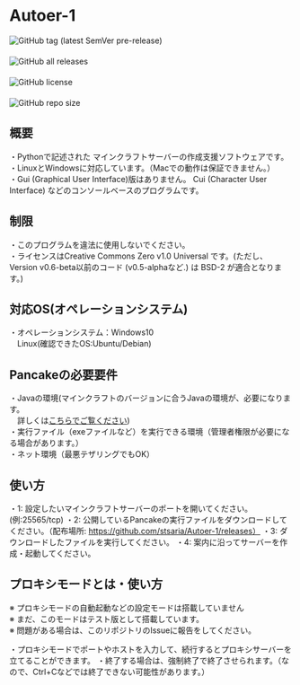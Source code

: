 # Autoer-1

<img alt="GitHub tag (latest SemVer pre-release)" src="https://img.shields.io/github/v/tag/stsaria/Autoer-1?include_prereleases" style="display: flex;">　<img alt="GitHub all releases" src="https://img.shields.io/github/downloads/stsaria/Autoer-1/total" style="display: flex;">　<img alt="GitHub license" src="https://img.shields.io/github/license/stsaria/Autoer-1" style="display: flex;">　<img alt="GitHub repo size" src="https://img.shields.io/github/repo-size/stsaria/Autoer-1" style="display: flex;">


## 概要
・Pythonで記述された マインクラフトサーバーの作成支援ソフトウェアです。<br>
・LinuxとWindowsに対応しています。（Macでの動作は保証できません。）<br>
・Gui (Graphical User Interface)版はありません。 Cui (Character User Interface) などのコンソールベースのプログラムです。

## 制限
・このプログラムを違法に使用しないでください。<br>
・ライセンスはCreative Commons Zero v1.0 Universal です。(ただし、Version v0.6-beta以前のコード (v0.5-alphaなど.) は BSD-2 が適合となります。)

## 対応OS(オペレーションシステム)
・オペレーションシステム：Windows10<br>
　Linux(確認できたOS:Ubuntu/Debian)


## Pancakeの必要要件

・Javaの環境(マインクラフトのバージョンに合うJavaの環境が、必要になります。<br>　詳しくは<a href="support-java-version.md">こちらでご覧ください</a>)<br>
・実行ファイル（exeファイルなど）を実行できる環境（管理者権限が必要になる場合があります。）<br>
・ネット環境（最悪テザリングでもOK）

## 使い方

・1: 設定したいマインクラフトサーバーのポートを開いてください。(例:25565/tcp)
・2: 公開しているPancakeの実行ファイルをダウンロードしてください。（配布場所: https://github.com/stsaria/Autoer-1/releases）
・3: ダウンロードしたファイルを実行してください。
・4: 案内に沿ってサーバーを作成・起動してください。

## プロキシモードとは・使い方

※ プロキシモードの自動起動などの設定モードは搭載していません<br>
※ まだ、このモードはテスト版として搭載しています。<br>
※ 問題がある場合は、このリポジトリのIssueに報告をしてください。<br>

・プロキシモードでポートやホストを入力して、続行するとプロキシサーバーを立てることができます。
・終了する場合は、強制終了で終了させられます。（なので、Ctrl+Cなどでは終了できない可能性があります。）
